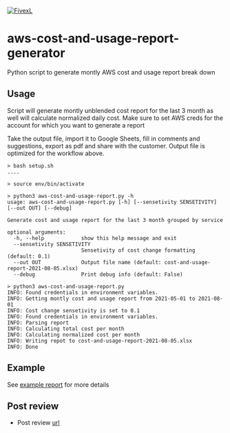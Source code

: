 [![FivexL](https://releases.fivexl.io/fivexlbannergit.jpg)](https://fivexl.io/)

# aws-cost-and-usage-report-generator

Python script to generate montly AWS cost and usage report break down

## Usage

Script will generate montly unblended cost report for the last 3 month as well will calculate normalized daily cost.
Make sure to set AWS creds for the account for which you want to generate a report

Take the output file, import it to Google Sheets, fill in comments and suggestions, export as pdf and share with the customer.
Output file is optimized for the workflow above.

```
> bash setup.sh
....

> source env/bin/activate

> python3 aws-cost-and-usage-report.py -h
usage: aws-cost-and-usage-report.py [-h] [--sensetivity SENSETIVITY] [--out OUT] [--debug]

Generate cost and usage report for the last 3 month grouped by service

optional arguments:
  -h, --help            show this help message and exit
  --sensetivity SENSETIVITY
                        Sensetivity of cost change formatting (default: 0.1)
  --out OUT             Output file name (default: cost-and-usage-report-2021-08-05.xlsx)
  --debug               Print debug info (default: False)

> python3 aws-cost-and-usage-report.py 
INFO: Found credentials in environment variables.
INFO: Getting montly cost and usage report from 2021-05-01 to 2021-08-01
INFO: Cost change sensetivity is set to 0.1
INFO: Found credentials in environment variables.
INFO: Parsing report
INFO: Calculating total cost per month
INFO: Calculating normalized cost per month
INFO: Writing repot to cost-and-usage-report-2021-08-05.xlsx
INFO: Done
```
## Example

See [example report](cost-and-usage-report-2021-08-05.xlsx) for more details

## Post review

- Post review [url](https://github.com/fivexl/aws-cost-and-usage-report-generator/compare/review...main)
